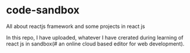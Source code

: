 # code-sandbox
All about reactjs framework and some projects in react js

In this repo, I have uploaded, whatever I have crerated during learning of 
react js in sandbox(# an online cloud based editor for web development).

